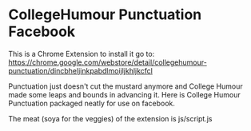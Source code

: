 CollegeHumour Punctuation Facebook
==================================

This is a Chrome Extension to install it go to:
https://chrome.google.com/webstore/detail/collegehumour-punctuation/dincbheljinkpabdlmoijljkhljkcfcl

Punctuation just doesn't cut the mustard anymore and College Humour made some leaps and bounds in advancing it. Here is College Humour Punctuation packaged neatly for use on facebook.

The meat (soya for the veggies) of the extension is js/script.js
